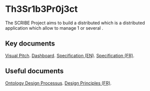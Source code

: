# Th3Sr1b3Pr0j3ct
The SCRIBE Project aims to build a distributed <ConceptionaryManager> which is a distributed application which allow to manage 1 or several <Conceptionary>. 

Key documents
-
<a href="http://bit.ly/2HTCL9k">Visual Pitch</a>. 
<a href="http://bit.ly/2TFAOys">Dashboard</a>. 
<a href="http://bit.ly/2HTpM6K">Specification (EN)</a>. 
<a href="http://bit.ly/2UeH9FK">Specification (FR)</a>. 

Useful documents
-
<a href="http://bit.ly/2G9qF8R">Ontology Design Processus</a>. 
<a href="http://bit.ly/2UgtDCf">Design Principles (FR)</a>. 
